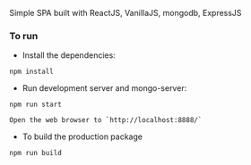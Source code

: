 Simple SPA built with ReactJS, VanillaJS, mongodb, ExpressJS

### To run

* Install the dependencies:

```
npm install
```

* Run development server and mongo-server:

```
npm run start
```

```
Open the web browser to `http://localhost:8888/`
```

* To build the production package

```
npm run build
```
